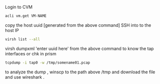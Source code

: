 Login to CVM 
```sh
acli vm.get VM-NAME
```
copy the host uuid [generated from the above command]
SSH into to the host IP 
```sh
virsh list --all
```
virsh dumpxml 'enter uuid here' from the above command to know the tap interfaces or chk in prism 

```sh
tcpdump -i tap0 -w /tmp/somename01.pcap
```
to analyze the dump , winscp to the path above /tmp and download the file and use wireshark .
